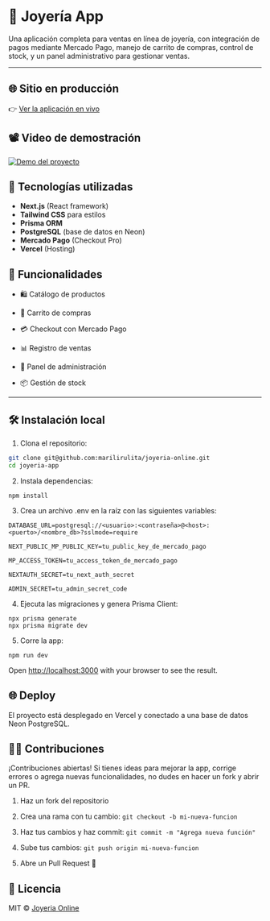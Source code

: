 # 🛒 Joyería App

Una aplicación completa para ventas en línea de joyería, con integración de pagos mediante Mercado Pago, manejo de carrito de compras, control de stock, y un panel administrativo para gestionar ventas.

---

## 🌐 Sitio en producción

👉 [Ver la aplicación en vivo](https://joyeria-online-steel.vercel.app/)

## 📽️ Video de demostración

[![Demo del proyecto](https://img.youtube.com/vi/r9ztWeVUgIs/0.jpg)](https://www.youtube.com/watch?v=r9ztWeVUgIs)

## 🚀 Tecnologías utilizadas

- **Next.js** (React framework)
- **Tailwind CSS** para estilos
- **Prisma ORM**
- **PostgreSQL** (base de datos en Neon)
- **Mercado Pago** (Checkout Pro)
- **Vercel** (Hosting)

## 🧾 Funcionalidades

- 🛍️ Catálogo de productos

- 🛒 Carrito de compras

- 💳 Checkout con Mercado Pago

- 📊 Registro de ventas

- 👤 Panel de administración

- 📦 Gestión de stock

---

## 🛠️ Instalación local

1. Clona el repositorio:

  ```bash
  git clone git@github.com:marilirulita/joyeria-online.git
  cd joyeria-app

  ```

2. Instala dependencias:

  ```
  npm install
  ```

3. Crea un archivo .env en la raíz con las siguientes variables:

```
DATABASE_URL=postgresql://<usuario>:<contraseña>@<host>:<puerto>/<nombre_db>?sslmode=require

NEXT_PUBLIC_MP_PUBLIC_KEY=tu_public_key_de_mercado_pago

MP_ACCESS_TOKEN=tu_access_token_de_mercado_pago

NEXTAUTH_SECRET=tu_next_auth_secret

ADMIN_SECRET=tu_admin_secret_code
```

4. Ejecuta las migraciones y genera Prisma Client:

```
npx prisma generate
npx prisma migrate dev
```

5. Corre la app:

```
npm run dev
```

Open [http://localhost:3000](http://localhost:3000) with your browser to see the result.

## 🌐 Deploy

El proyecto está desplegado en Vercel y conectado a una base de datos Neon PostgreSQL.

## 👩‍💻 Contribuciones

¡Contribuciones abiertas! Si tienes ideas para mejorar la app, corrige errores o agrega nuevas funcionalidades, no dudes en hacer un fork y abrir un PR.

1. Haz un fork del repositorio

2. Crea una rama con tu cambio: `git checkout -b mi-nueva-funcion`

3. Haz tus cambios y haz commit: `git commit -m "Agrega nueva función"`

4. Sube tus cambios: `git push origin mi-nueva-funcion`

5. Abre un Pull Request 🚀

## 📄 Licencia

MIT © [Joyeria Online](LICENSE)
